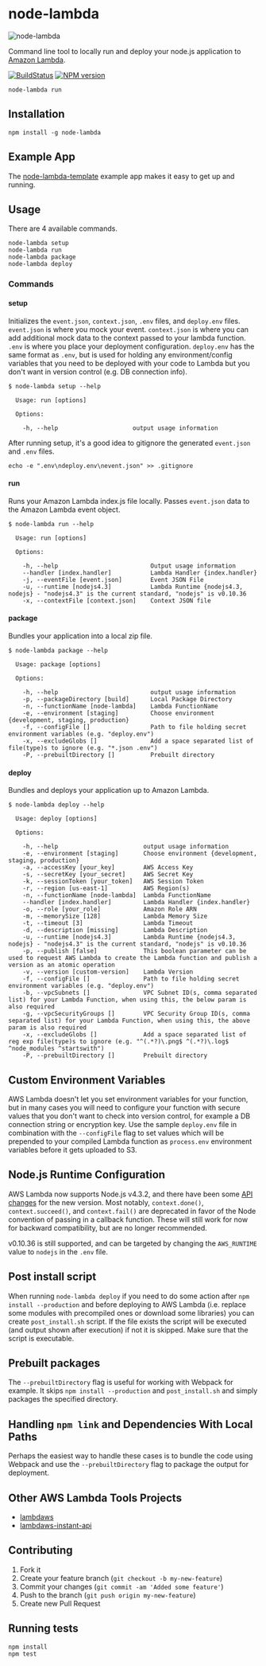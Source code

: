 # node-lambda

![node-lambda](../master/node-lambda.png?raw=true)

Command line tool to locally run and deploy your node.js application to [Amazon Lambda](http://aws.amazon.com/lambda/).

[![BuildStatus](https://travis-ci.org/motdotla/node-lambda.png?branch=master)](https://travis-ci.org/motdotla/node-lambda)
[![NPM version](https://badge.fury.io/js/node-lambda.png)](http://badge.fury.io/js/node-lambda)

```
node-lambda run
```

## Installation

```
npm install -g node-lambda
```

## Example App

The [node-lambda-template](https://github.com/RebelMail/node-lambda-template) example app makes it easy to get up and running.

## Usage

There are 4 available commands.

```
node-lambda setup
node-lambda run
node-lambda package
node-lambda deploy
```

### Commands

#### setup

Initializes the `event.json`, `context.json`, `.env` files, and `deploy.env` files. `event.json` is where you mock your event. `context.json` is where you can add additional mock data to the context passed to your lambda function. `.env` is where you place your deployment configuration. `deploy.env` has the same format as `.env`, but is used for holding any environment/config variables that you need to be deployed with your code to Lambda but you don't want in version control (e.g. DB connection info).

```
$ node-lambda setup --help

  Usage: run [options]

  Options:

    -h, --help                     output usage information
```

After running setup, it's a good idea to gitignore the generated `event.json` and `.env` files.

```
echo -e ".env\ndeploy.env\nevent.json" >> .gitignore
```

#### run

Runs your Amazon Lambda index.js file locally. Passes `event.json` data to the Amazon Lambda event object.

```
$ node-lambda run --help

  Usage: run [options]

  Options:

    -h, --help                          Output usage information
    --handler [index.handler]           Lambda Handler {index.handler}
    -j, --eventFile [event.json]        Event JSON File
    -u, --runtime [nodejs4.3]           Lambda Runtime {nodejs4.3, nodejs} - "nodejs4.3" is the current standard, "nodejs" is v0.10.36
    -x, --contextFile [context.json]    Context JSON file
```

#### package

Bundles your application into a local zip file.

```
$ node-lambda package --help

  Usage: package [options]

  Options:

    -h, --help                          output usage information
    -p, --packageDirectory [build]      Local Package Directory
    -n, --functionName [node-lambda]    Lambda FunctionName
    -e, --environment [staging]         Choose environment {development, staging, production}
    -f, --configFile []                 Path to file holding secret environment variables (e.g. "deploy.env")
    -x, --excludeGlobs []               Add a space separated list of file(type)s to ignore (e.g. "*.json .env")
    -P, --prebuiltDirectory []          Prebuilt directory

```

#### deploy

Bundles and deploys your application up to Amazon Lambda.

```
$ node-lambda deploy --help

  Usage: deploy [options]

  Options:

    -h, --help                        output usage information
    -e, --environment [staging]       Choose environment {development, staging, production}
    -a, --accessKey [your_key]        AWS Access Key
    -s, --secretKey [your_secret]     AWS Secret Key
    -k, --sessionToken [your_token]   AWS Session Token
    -r, --region [us-east-1]          AWS Region(s)
    -n, --functionName [node-lambda]  Lambda FunctionName
    --handler [index.handler]         Lambda Handler {index.handler}
    -o, --role [your_role]            Amazon Role ARN
    -m, --memorySize [128]            Lambda Memory Size
    -t, --timeout [3]                 Lambda Timeout
    -d, --description [missing]       Lambda Description
    -u, --runtime [nodejs4.3]         Lambda Runtime {nodejs4.3, nodejs} - "nodejs4.3" is the current standard, "nodejs" is v0.10.36
    -p, --publish [false]             This boolean parameter can be used to request AWS Lambda to create the Lambda function and publish a version as an atomic operation
    -v, --version [custom-version]    Lambda Version
    -f, --configFile []               Path to file holding secret environment variables (e.g. "deploy.env")
    -b, --vpcSubnets []               VPC Subnet ID(s, comma separated list) for your Lambda Function, when using this, the below param is also required
    -g, --vpcSecurityGroups []        VPC Security Group ID(s, comma separated list) for your Lambda Function, when using this, the above param is also required
    -x, --excludeGlobs []             Add a space separated list of reg exp file(type)s to ignore (e.g. "^(.*?)\.png$ ^(.*?)\.log$ ^node_modules ^startswith")
    -P, --prebuiltDirectory []        Prebuilt directory
```

## Custom Environment Variables

AWS Lambda doesn't let you set environment variables for your function, but in many cases you will need to configure your function with secure values that you don't want to check into version control, for example a DB connection string or encryption key. Use the sample `deploy.env` file in combination with the `--configFile` flag to set values which will be prepended to your compiled Lambda function as `process.env` environment variables before it gets uploaded to S3.

## Node.js Runtime Configuration

AWS Lambda now supports Node.js v4.3.2, and there have been some [API changes](http://docs.aws.amazon.com/lambda/latest/dg/nodejs-prog-model-using-old-runtime.html) for the new version.  Most notably,
`context.done()`, `context.succeed()`, and `context.fail()` are deprecated in favor of the Node convention of passing in
a callback function.  These will still work for now for backward compatibility, but are no longer recommended.

v0.10.36 is still supported, and can be targeted by changing the `AWS_RUNTIME` value to `nodejs` in the `.env` file.

## Post install script
When running `node-lambda deploy` if you need to do some action after `npm install --production` and before deploying to AWS Lambda (i.e. replace some modules with precompiled ones or download some libraries) you can create `post_install.sh` script. If the file exists the script will be executed (and output shown after execution) if not it is skipped. Make sure that the script is executable.

## Prebuilt packages
The `--prebuiltDirectory` flag is useful for working with Webpack for example. It skips `npm install --production` and `post_install.sh` and simply packages the specified directory.

## Handling `npm link` and Dependencies With Local Paths
Perhaps the easiest way to handle these cases is to bundle the code using Webpack and use the `--prebuiltDirectory` flag to package the output for deployment.

## Other AWS Lambda Tools Projects

+ [lambdaws](https://github.com/mentum/lambdaws)
+ [lambdaws-instant-api](https://github.com/mentum/lambdaws-instant-api)

## Contributing

1. Fork it
2. Create your feature branch (`git checkout -b my-new-feature`)
3. Commit your changes (`git commit -am 'Added some feature'`)
4. Push to the branch (`git push origin my-new-feature`)
5. Create new Pull Request

## Running tests

```
npm install
npm test
```
